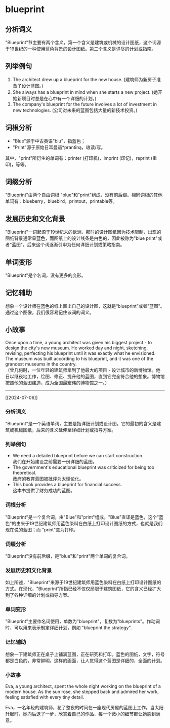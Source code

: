 # blueprint

## 分析词义

  

"Blueprint"节主要有两个含义，第一个含义是建筑或机械的设计图纸，这个词源于19世纪的一种使用蓝色背景的设计图纸。第二个含义是详尽的计划或指南。

  

## 列举例句

  

1.  The architect drew up a blueprint for the new house. (建筑师为新房子准备了设计蓝图。)
2.  She always has a blueprint in mind when she starts a new project. (她开始新项目时总是在心中有一个详细的计划。)
3.  The company's blueprint for the future involves a lot of investment in new technologies. (公司对未来的蓝图包括大量的新技术投资。)

  

## 词根分析

  

*   "Blue"源于中古英语"blu"，指蓝色；
*   "Print"源于原始日耳曼语\*prantīną，琅读/写。

  

其中，"print"所衍生的单词有：printer (打印机)，imprint (印记)，reprint (重印)，等等。

  

## 词缀分析

  

"Blueprint"由两个自由词根 "blue"和"print"组成，没有前后缀。相同词根的其他单词有：blueberry，bluebird，printout，printable等。

  

## 发展历史和文化背景

  

"Blueprint"一词起源于19世纪末的欧洲，那时的设计图纸因为技术限制，出现的图纸背景通常呈蓝色，而图纸上的设计线条是白色的，因此被称为"blue print"或者"蓝图"。后来这个词逐渐引申为任何详细计划或策略指南。

  

## 单词变形

  

"Blueprint"是个名词，没有更多的变形。

  

## 记忆辅助

  

想象一个设计师在蓝色的纸上画出自己的设计图，这就是“blueprint”或者"蓝图"。通过这个图像，我们很容易记住该词的词义。

  

## 小故事

  

Once upon a time, a young architect was given his biggest project - to design the city's new museum. He worked day and night, sketching, revising, perfecting his blueprint until it was exactly what he envisioned. The museum was built according to his blueprint, and it was one of the grandest museums in the country.  
（曾几何时，一位年轻的建筑师拿到了他最大的项目 - 设计城市的新博物馆。他日以继夜地工作，绘图、修正、提升他的蓝图，直到它完全符合他的想象。博物馆按照他的蓝图建造，成为全国最宏伟的博物馆之一。）

---
[[2024-07-06]]

### 分析词义

  

"Blueprint"是一个英语单词，主要是指详细计划或设计图。它的最初的含义是建筑或机械图纸，后来的含义延伸至详细计划或指导方案。

  

### 列举例句

  

*   We need a detailed blueprint before we can start construction.  
    我们在开始建设之前需要一份详细的蓝图。
*   The government's educational blueprint was criticized for being too theoretical.  
    政府的教育蓝图被批评为太理论化。
*   This book provides a blueprint for financial success.  
    这本书提供了财务成功的蓝图。

  

### 词根分析

  

"Blueprint"是一个复合词，由"Blue"和"print"组成。"Blue"直译是蓝色，这个"蓝色"的由来于19世纪建筑师用蓝色染料在白纸上打印设计图纸的方式，也就是我们现在说的蓝图；而 "print"意为打印。

  

### 词缀分析

  

"Blueprint"没有前后缀，是"blue"和"print"两个单词的复合词。

  

### 发展历史和文化背景

  

如上所述，"Blueprint"来源于19世纪建筑师用蓝色染料在白纸上打印设计图纸的方式。在现代，"Blueprint"所指已经不仅仅局限于建筑图纸，它的含义已经扩大到了各种详细的计划或指导方案。

  

### 单词变形

  

"Blueprint"主要作名词使用，单数为"blueprint"，复数为"blueprints"。作动词时，可以用来表示制定详细计划，例如 "blueprint the strategy".

  

### 记忆辅助

  

想象一下建筑师正在桌子上铺满蓝图，正在研究和打印。蓝色的图纸，文字，符号都是白色的，非常鲜明。这样的画面，让人觉得这个蓝图是详细的，全面的计划。

  

### 小故事

  

Eva, a young architect, spent the whole night working on the blueprint of a modern house. As the sun rose, she stepped back and admired her work, feeling satisfied with every tiny detail.

  

Eva，一名年轻的建筑师，花了整夜的时间在一座现代房屋的蓝图上工作。当太阳升起时，她向后退了一步，欣赏着自己的作品，每一个微小的细节都让她感到满意。
